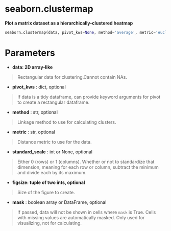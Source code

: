 # seaborn.clustermap

**Plot a matrix dataset as a hierarchically-clustered heatmap**

```python
seaborn.clustermap(data, pivot_kws=None, method='average', metric='euclidean', z_score=None, standard_scale=None, figsize=None, cbar_kws=None, row_cluster=True, col_cluster=True, row_linkage=None, col_linkage=None, row_colors=None, col_colors=None, mask=None, **kwargs)
```



# Parameters

- **data: 2D array-like**

> Rectangular data for clustering.Cannot contain NAs.

- **pivot_kws** : dict, optional

> If data is a tidy dataframe, can provide keyword arguments for pivot to create a rectangular dataframe.

- **method** : str, optional

> Linkage method to use for calculating clusters.

- **metric** : str, optional

> Distance metric to use for the data. 

- **standard_scale** : int or None, optional

> Either 0 (rows) or 1 (columns). Whether or not to standardize that dimension, meaning for each row or column, subtract the minimum and divide each by its maximum.

- **figsize: tuple of two ints, optional**

> Size of the figure to create.

- **mask** : boolean array or DataFrame, optional

> If passed, data will not be shown in cells where `mask` is True. Cells with missing values are automatically masked. Only used for visualizing, not for calculating.

















